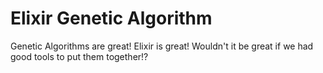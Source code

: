 # Elixir Genetic Algorithm

Genetic Algorithms are great! Elixir is great! Wouldn't it be great if we had good tools to put them together!?
